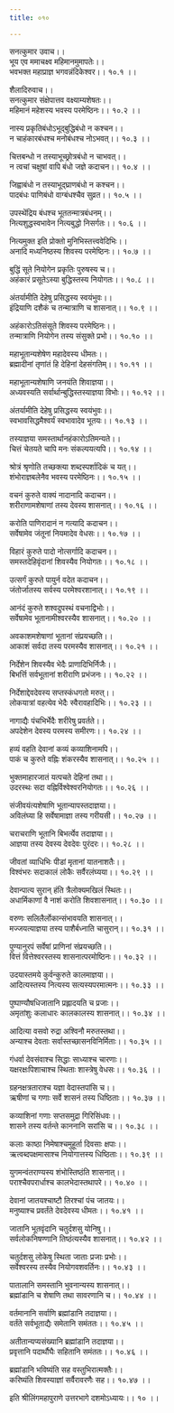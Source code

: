 ```yaml
---
title: ०१०

---
```

सनत्कुमार उवाच।।  
भूय एव ममाचक्ष्व महिमानमुमापतेः।।  
भवभक्त महाप्राज्ञ भगवन्नंदिकेश्वर।। १०.१ ।।  
  
शैलादिरुवाच।।  
सनत्कुमार संक्षेपात्तव वक्ष्याम्यशेषतः।।  
महिमानं महेशस्य भवस्य परमेष्ठिनः।। १०.२ ।।  
  
नास्य प्रकृतिबंधोऽभूद्बुद्धिबंधो न कश्चन।।  
न चाहंकारबंधश्च मनोबंधश्च नोऽभवत्।। १०.३ ।।  
  
चित्तबन्धो न तस्याभूच्छ्रोत्रबंधो न चाभवत्।।  
न त्वचां चक्षुषां वापि बंधो जज्ञे कदाचन।। १०.४ ।।  
  
जिह्वाबंधो न तस्याभूद्घ्राणबंधो न कश्चन।।  
पादबंधः पाणिबंधो वाग्बंधश्चैव सुव्रत।। १०.५ ।।  
  
उपस्थेंद्रिय बंधश्च भूततन्मात्रबंधनम्।।  
नित्यशुद्धस्वभावेन नित्यबुद्धो निसर्गतः।। १०.६ ।।  
  
नित्यमुक्त इति प्रोक्तो मुनिभिस्तत्त्ववेदिभिः।।  
अनादि मध्यनिष्ठस्य शिवस्य परमेष्ठिनः।। १०.७ ।।  
  
बुद्धिं सूते नियोगेन प्रकृतिः पुरुषस्य च।।  
अहंकारं प्रसूतेऽस्या बुद्धिस्तस्य नियोगतः।। १०.८ ।।  
  
अंतर्यामीति देहेषु प्रसिद्धस्य स्वयंभुवः।।  
इंद्रियाणि दशैकं च तन्मात्राणि च शासनात्।। १०.९ ।।  
  
अहंकारोऽतिसंसूते शिवस्य परमेष्ठिनः।।  
तन्मात्राणि नियोगेन तस्य संसुक्ते प्रभो।। १०.१० ।।  
  
महाभूतान्यशेषेण महादेवस्य धीमतः।।  
ब्रह्मादीनां तृणांतं हि देहिनां देहसंगतिम्।। १०.११ ।।  
  
महाभूतान्यशेषाणि जनयंति शिवाज्ञया।।  
अध्यवस्यति सर्वार्थान्बुद्धिस्तस्याज्ञया विभोः।। १०.१२ ।।  
  
अंतर्यामीति देहेषु प्रसिद्धस्य स्वयंभुवः।।  
स्वभावसिद्धमैश्वर्यं स्वभावादेव भूतयः।। १०.१३ ।।  
  
तस्याज्ञया समस्तार्थानहंकारोऽतिमन्यते।।  
चित्तं चेतयते चापि मनः संकल्पयत्यपि।। १०.१४ ।।  
  
श्रोत्रं श्रृणोति तच्छक्त्या शब्दस्पर्शादिकं च यत्।।  
शंभोराज्ञबलेनैव भवस्य परमेष्ठिनः।। १०.१५ ।।  
  
वचनं कुरुते वाक्यं नादानादि कदाचन।।  
शरीराणामशेषाणां तस्य देवस्य शासनात्।। १०.१६ ।।  
  
करोति पाणिरादानं न गत्यादि कदाचन।।  
सर्वेषामेव जंतूनां नियमादेव वेधसः।। १०.१७ ।।  
  
विहारं कुरुते पादो नोत्सर्गादि कदाचन।।  
समस्तदेहिवृंदानां शिवस्यैव नियोगतः।। १०.१८ ।।  
  
उत्सर्गं कुरुते पायुर्न वदेत कदाचन।।  
जंतोर्जातस्य सर्वस्य परमेश्वरशानात्।। १०.१९ ।।  
  
आनंदं कुरुते शश्वदुपस्थं वचनाद्विभोः।।  
सर्वेषामेव भूतानामीश्वरस्यैव शासनात्।। १०.२० ।।  
  
अवकाशमशेषाणां भूतानां संप्रयच्छति।।  
आकाशं सर्वदा तस्य परमस्यैव शासनात्।। १०.२१ ।।  
  
निर्देशेन शिवस्यैव भेदैः प्राणादिभिर्निजैः।।  
बिभर्त्ति सर्वभूतानां शरीराणि प्रभंजनः।। १०.२२ ।।  
  
निर्देशाद्देवदेवस्य सप्तस्कंधगतो मरुत्।।  
लोकयात्रां वहत्येव भेदैः स्वैरावहादिभिः।। १०.२३ ।।  
  
नागाद्यैः पंचभिर्भेदैः शरीरेषु प्रवर्तते।।  
अपदेशेन देवस्य परमस्य समीरणः।। १०.२४ ।।  
  
हव्यं वहति देवानां कव्यं कव्याशिनामपि।।  
पाकं च कुरुते वह्निः शंकरस्यैव शासनात्।। १०.२५ ।।  
  
भुक्तमाहारजातं यत्पचते देहिनां तथा।।  
उदरस्थः सदा वह्निर्विश्वेश्वरनियोगतः।। १०.२६ ।।  
  
संजीवयंत्यशेषाणि भूतान्यापस्तदाज्ञया।।  
अविलंघ्या हि सर्वेषामाज्ञा तस्य गरीयसी।। १०.२७ ।।  
  
चराचराणि भूतानि बिभर्त्येव तदाज्ञया।।  
आज्ञया तस्य देवस्य देवदेवः पुरंदरः।। १०.२८ ।।  
  
जीवतां व्याधिभिः पीडां मृतानां यातनाशतैः।।  
विश्वंभरः सदाकालं लोकैः सर्वैरलंघ्यया।। १०.२९ ।।  
  
देवान्पात्य सुरान् हंति त्रैलोक्यमखिलं स्थितः।।  
अधार्मिकाणां वै नाशं करोति शिवशासनात्।। १०.३० ।।  
  
वरुणः सलिलैर्लोकान्संभावयति शासनात्।।  
मज्जयत्याज्ञया तस्य पाशैर्बध्नाति चासुरान्।। १०.३१ ।।  
  
पुण्यानुरपं सर्वेषां प्राणिनां संप्रयच्छति।।  
वित्तं वित्तेश्वरस्तस्य शासनात्परमोष्ठिनः।। १०.३२ ।।  
  
उदयास्तमये कुर्वन्कुरुते कालमाज्ञया।।  
आदित्यस्तस्य नित्यस्य सत्यस्यपरमात्मनः।। १०.३३ ।।  
  
पुष्पाण्यौषधिजातानि प्रह्लादयति च प्रजाः।।  
अमृतांशुः कलाधारः कालकालस्य शासनात्।। १०.३४ ।।  
  
आदित्या वसवो रुद्रा अश्विनौ मरुतस्तथा।।  
अन्याश्च देवताः सर्वास्तच्छासनविनिर्मिताः।। १०.३५ ।।  
  
गंधर्वा देवसंवाश्च सिद्धाः साध्याश्च चारणाः।।  
यक्षरक्षःपिशाचाश्च स्थिताः शास्त्रेषु वेधसः।। १०.३६ ।।  
  
ग्रहनक्षत्रताराश्च यज्ञा वेदास्तपांसि च।।  
ऋषीणां च गणाः सर्वे शासनं तस्य धिष्ठिताः।। १०.३७ ।।  
  
कव्याशिनां गणाः सप्तसमुद्रा गिरिसिंधवः।।  
शासने तस्य वर्तन्ते काननानि सरांसि च।। १०.३८ ।।  
  
कलाः काष्ठा निमेषाश्चमुहूर्ता दिवसाः क्षपाः।।  
ऋत्वब्दपक्षमासाश्च नियोगात्तस्य धिष्ठिताः।। १०.३९ ।।  
  
युगमन्वंतराण्यस्य शंभोस्तिष्ठंति शासनात्।।  
पराश्चैवपरार्धाश्च कालभेदास्तथापरे।। १०.४० ।।  
  
देवानां जातयश्चाष्टौ तिरश्चां पंच जातयः।।  
मनुष्याश्च प्रवर्तंते देवदेवस्य धीमतः।। १०.४१ ।।  
  
जातानि भूतवृंदानि चतुर्दशसु योनिषु।।  
सर्वलोकनिषण्णानि तिष्ठंत्यस्यैव शासनात्।। १०.४२ ।।  
  
चतुर्दशसु लोकेषु स्थिता जाताः प्रजाः प्रभोः।।  
सर्वेश्वरस्य तस्यैव नियोगवशवर्तिनः।। १०.४३ ।।  
  
पातालानि समस्तानि भुवनान्यस्य शासनात्।।  
ब्रह्मांडानि च शेषाणि तथा सावरणानि च।। १०.४४ ।।  
  
वर्तमानानि सर्वाणि ब्रह्मांडानि तदाज्ञया।।  
वर्तंते सर्वभूताद्यैः समेतानि समंततः।। १०.४५ ।।  
  
अतीतान्यप्यसंख्यानि ब्रह्मांडानि तदाज्ञया।।  
प्रवृत्तानि पदार्थौघैः सहितानि समंततः।। १०.४६ ।।  
  
ब्रह्मांडानि भविष्यंति सह वस्तुभिरात्मक्तैः।।  
करिष्यंति शिवस्याज्ञां सर्वैरावरणैः सह।। १०.४७ ।।  
  
इति श्रीलिंगमहापुराणे उत्तरभागे दशमोऽध्यायः।। १० ।।